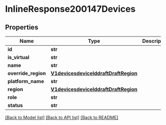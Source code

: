 # InlineResponse200147Devices

## Properties
Name | Type | Description | Notes
------------ | ------------- | ------------- | -------------
**id** | **str** |  | [optional] 
**is_virtual** | **str** |  | [optional] 
**name** | **str** |  | [optional] 
**override_region** | [**V1devicesdeviceIddraftDraftRegion**](V1devicesdeviceIddraftDraftRegion.md) |  | [optional] 
**platform_name** | **str** |  | [optional] 
**region** | [**V1devicesdeviceIddraftDraftRegion**](V1devicesdeviceIddraftDraftRegion.md) |  | [optional] 
**role** | **str** |  | [optional] 
**status** | **str** |  | [optional] 

[[Back to Model list]](../README.md#documentation-for-models) [[Back to API list]](../README.md#documentation-for-api-endpoints) [[Back to README]](../README.md)

